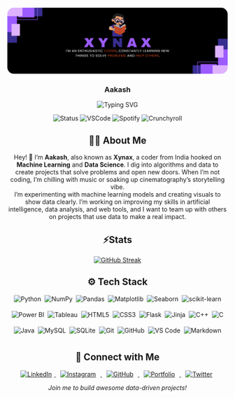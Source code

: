 <p align="center" style="border-radius: 15px">
    <img src="./assets/banner.png" alt="Xynax's Enchanted Realm" style="max-width: 100%; box-shadow: 0 8px 24px rgba(124, 58, 237, 0.6); clip-path: inset(0 0 0 0 round 15px);"/>
</p>

<h3 align="center">Aakash</h3>

<p align="center">
    <img src="https://readme-typing-svg.herokuapp.com?font=Montserrat+Bold&size=24&duration=3000&pause=1000&color=DB1CFF&center=true&vCenter=true&width=480&lines=Building+Machine+Learning+Models;Creating+Data+Visualizations;Coding+Data+Solutions;Advancing+AI+Innovations" alt="Typing SVG" />
</p>

<p align="center">
    <img src="https://api.statusbadges.me/badge/status/697499988636205137" alt="Status" />
    <img src="https://api.statusbadges.me/badge/vscode/697499988636205137" alt="VSCode" />
    <img src="https://api.statusbadges.me/badge/spotify/697499988636205137" alt="Spotify" />
    <img src="https://api.statusbadges.me/badge/crunchyroll/697499988636205137" alt="Crunchyroll" />
</p>

<div align="center">
<h2> 🧑‍💻 About Me</h2>

Hey! 👋 I’m <b>Aakash</b>, also known as <b>Xynax</b>, a coder from India hooked on <b>Machine Learning</b> and <b>Data Science</b>. I dig into algorithms and data to create projects that solve problems and open new doors. When I’m not coding, I’m chilling with music or soaking up cinematography’s storytelling vibe.<br>
I’m experimenting with machine learning models and creating visuals to show data clearly. I’m working on improving my skills in artificial intelligence, data analysis, and web tools, and I want to team up with others on projects that use data to make a real impact.

<h2 align="center">⚡Stats</h2>
<p>
    <a href="https://github.com/XynaxDev/">
        <img src="https://github-readme-streak-stats.herokuapp.com?user=XynaxDev&theme=transparent&hide_border=true&background=0D1117&stroke=DB1CFF&fire=DB1CFF&ring=DB1CFF&currStreakLabel=FFFFFF&sideLabels=FFFFFF&currStreakNum=FFFFFF&dates=FFFFFF&sideNums=FFFFFF" alt="GitHub Streak" />
    </a>
</p>
</div>

<h2 align="center">⚙️ Tech Stack</h2>

<div align="center" style="display: flex; flex-wrap: wrap; justify-content: center; gap: 8px;">
    <img src="https://img.shields.io/badge/Python-3776AB?logo=python&logoColor=ffd43b&style=flat-square-round" alt="Python" height="28" />
    <img src="https://img.shields.io/badge/NumPy-013243?logo=numpy&logoColor=white&style=flat-square-round" alt="NumPy" height="28" />
    <img src="https://img.shields.io/badge/Pandas-150458?logo=pandas&logoColor=white&style=flat-square-round" alt="Pandas" height="28" />
    <img src="https://img.shields.io/badge/Matplotlib-11557C?logo=matplotlib&logoColor=ffffff&style=flat-square-round" alt="Matplotlib" height="28" />
    <img src="https://img.shields.io/badge/Seaborn-3C8DAD?logo=seaborn&logoColor=white&style=flat-square-round" alt="Seaborn" height="28" />
    <img src="https://img.shields.io/badge/scikit--learn-F7931E?logo=scikit-learn&logoColor=white&style=flat-square-round" alt="scikit-learn" height="28" />
    <img src="https://img.shields.io/badge/Power%20BI-F2C811?logo=power-bi&logoColor=black&style=flat-square-round" alt="Power BI" height="28" />
    <img src="https://img.shields.io/badge/Tableau-E97627?logo=tableau&logoColor=white&style=flat-square-round" alt="Tableau" height="28" />
    <img src="https://img.shields.io/badge/HTML5-E34F26?logo=html5&logoColor=white&style=flat-square-round" alt="HTML5" height="28" />
    <img src="https://img.shields.io/badge/CSS3-1572B6?logo=css3&logoColor=white&style=flat-square-round" alt="CSS3" height="28" />
    <img src="https://img.shields.io/badge/Flask-000000?logo=flask&logoColor=white&style=flat-square-round" alt="Flask" height="28" />
    <img src="https://img.shields.io/badge/Jinja-B41717?logo=jinja&logoColor=white&style=flat-square-round" alt="Jinja" height="28" />
    <img src="https://img.shields.io/badge/C%2B%2B-00599C?logo=c%2B%2B&logoColor=white&style=flat-square-round" alt="C++" height="28" />
    <img src="https://img.shields.io/badge/C-A8B9CC?logo=c&logoColor=black&style=flat-square-round" alt="C" height="28" />
    <img src="https://img.shields.io/badge/Java-F28C38?logo=openjdk&logoColor=white&style=flat-square-round" alt="Java" height="28" />
    <img src="https://img.shields.io/badge/MySQL-4479A1?logo=mysql&logoColor=white&style=flat-square-round" alt="MySQL" height="28" />
    <img src="https://img.shields.io/badge/SQLite-003B57?logo=sqlite&logoColor=white&style=flat-square-round" alt="SQLite" height="28" />
    <img src="https://img.shields.io/badge/Git-F05032?logo=git&logoColor=white&style=flat-square-round" alt="Git" height="28" />
    <img src="https://img.shields.io/badge/GitHub-181717?logo=github&logoColor=white&style=flat-square-round" alt="GitHub" height="28" />
    <img src="https://img.shields.io/badge/VS%20Code-007ACC?logo=visual-studio-code&logoColor=white&style=flat-square-round" alt="VS Code" height="28" />
    <img src="https://img.shields.io/badge/Markdown-000000?logo=markdown&logoColor=white&style=flat-square-round" alt="Markdown" height="28" />
</div>


<h2 align="center"> 🔗 Connect with Me</h2>

<p align="center">
    <a href="https://www.linkedin.com/in/aakass7/" title="LinkedIn">
        <img src="https://img.icons8.com/3d-fluency/94/linkedin--v2.png" width="40px" alt="LinkedIn" style="margin: 0 5px;" />
    </a>
    <a href="https://www.instagram.com/xynaxhere/" title="Instagram">
        <img src="https://img.icons8.com/3d-fluency/94/instagram-new.png" width="40px" alt="Instagram" style="margin: 0 10px;" />
    </a>
    <a href="https://github.com/XynaxDev" title="GitHub">
        <img src="https://img.icons8.com/3d-fluency/94/github-logo.png" width="40px" alt="GitHub" style="margin: 0 10px;" />
    </a>
    <a href="https://<your-portfolio-url>" title="Portfolio">
        <img src="https://img.icons8.com/3d-fluency/94/briefcase--v1.png" width="40px" alt="Portfolio" style="margin: 0 10px;" />
    </a>
    <a href="https://twitter.com/<your-username>" title="Twitter">
        <img src="https://img.icons8.com/3d-fluency/94/x.png" width="40px" alt="Twitter" style="margin: 0 10px;" />
    </a>
</p>

<p align="center">
    <i>Join me to build awesome data-driven projects!</i>
</p>
